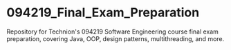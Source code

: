 # 094219_Final_Exam_Preparation
Repository for Technion's 094219 Software Engineering course final exam preparation, covering Java, OOP, design patterns, multithreading, and more.
